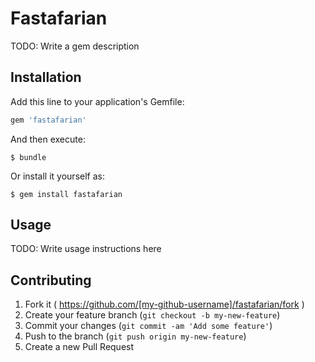# Fastafarian

TODO: Write a gem description

## Installation

Add this line to your application's Gemfile:

```ruby
gem 'fastafarian'
```

And then execute:

    $ bundle

Or install it yourself as:

    $ gem install fastafarian

## Usage

TODO: Write usage instructions here

## Contributing

1. Fork it ( https://github.com/[my-github-username]/fastafarian/fork )
2. Create your feature branch (`git checkout -b my-new-feature`)
3. Commit your changes (`git commit -am 'Add some feature'`)
4. Push to the branch (`git push origin my-new-feature`)
5. Create a new Pull Request
